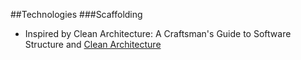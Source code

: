 
##Technologies
###Scaffolding
* Inspired by Clean Architecture: A Craftsman's Guide to Software Structure and [Clean Architecture](https://medium.com/bancolombia-tech/clean-architecture-aislando-los-detalles-4f9530f35d7a)